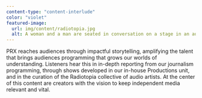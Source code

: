 ```yaml
---
content-type: "content-interlude"
color: "violet"
featured-image:
  url: img/content/radiotopia.jpg
  alt: A woman and a man are seated in conversation on a stage in an auditorium.
---
```


PRX reaches audiences through impactful storytelling, amplifying the talent that brings audiences programming that grows our worlds of understanding. Listeners hear this in in-depth reporting from our journalism programming, through shows developed in our in-house Productions unit, and in the curation of the Radiotopia collective of audio artists. At the center of this content are creators with the vision to keep independent media relevant and vital.
